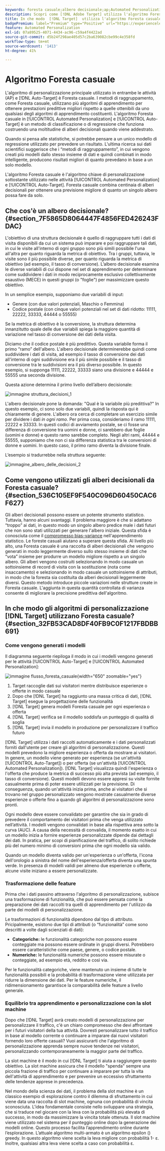 ```yaml
---
keywords: foresta casuale;albero decisionale;ap;Automated Personalization
description: Scopri come [!DNL Adobe Target] utilizza l'algoritmo Foresta casuale nelle attività [!UICONTROL Automated Personalization] (AP) e [!UICONTROL Auto-Target].
title: In che modo  [!DNL Target]  utilizza l'algoritmo Foresta casuale?
badgePremium: label="Premium" type="Positive" url="https://experienceleague.adobe.com/docs/target/using/introduction/intro.html?lang=en#premium newtab=true" tooltip="Vedi cosa è incluso in Target Premium."
feature: Automated Personalization
exl-id: 07a89525-4071-4434-ac96-c59a4f4422ad
source-git-commit: d5b24f298ae405d57c2ba639082cbe99c4e358fd
workflow-type: tm+mt
source-wordcount: '1413'
ht-degree: 41%

---
```


# Algoritmo Foresta casuale

L&#39;algoritmo di personalizzazione principale utilizzato in entrambe le attività (AP) e [!DNL Auto-Target] è Foresta casuale. I metodi di raggruppamento, come Foresta casuale, utilizzano più algoritmi di apprendimento per ottenere prestazioni predittive migliori rispetto a quelle ottenibili da uno qualsiasi degli algoritmi di apprendimento costituenti. L&#39;algoritmo Foresta casuale in [!UICONTROL Automated Personalization] e [!UICONTROL Auto-Target] è un metodo di classificazione o di regressione che funziona costruendo una moltitudine di alberi decisionali quando viene addestrato.

Quando si pensa alle statistiche, si potrebbe pensare a un unico modello di regressione utilizzato per prevedere un risultato. L&#39;ultima ricerca sui dati scientifici suggerisce che i “metodi di raggruppamento”, in cui vengono creati più modelli dallo stesso insieme di dati e quindi combinati in modo intelligente, producono risultati migliori di quanto prevedano in base a un solo modello.

L&#39;algoritmo Foresta casuale è l&#39;algoritmo chiave di personalizzazione sottostante utilizzato nelle attività [!UICONTROL Automated Personalization] e [!UICONTROL Auto-Target]. Foresta casuale combina centinaia di alberi decisionali per ottenere una previsione migliore di quanto un singolo albero possa fare da solo.

## Che cos&#39;è un albero decisionale? {#section_7F5865D8064447F4856FED426243FDAC}

L&#39;obiettivo di una struttura decisionale è quello di raggruppare tutti i dati di visita disponibili da cui un sistema può imparare e poi raggruppare tali dati, in cui le visite all&#39;interno di ogni gruppo sono più simili possibile l&#39;una all&#39;altra per quanto riguarda la metrica di obiettivo. Tra i gruppi, tuttavia, le visite sono il più possibile diverse, per quanto riguarda la metrica di obiettivo (ad esempio, il tasso di conversione). L’albero decisionale esamina le diverse variabili di cui dispone nel set di apprendimento per determinare come suddividere i dati in modo reciprocamente esclusivo collettivamente esaustivo (MECE) in questi gruppi (o &quot;foglie&quot;) per massimizzare questo obiettivo.

In un semplice esempio, supponiamo due variabili di input:

* Genere (con due valori potenziali, Maschio o Femmina)
* Codice postale (con cinque valori potenziali nel set di dati ridotto: 11111, 22222, 33333, 44444 o 55555)

Se la metrica di obiettivo è la conversione, la struttura determina innanzitutto quale delle due variabili spiega la maggiore quantità di variazione nel tasso di conversione dei dati della visita.

Diciamo che il codice postale è più predittivo. Questa variabile forma il primo “ramo” dell&#39;albero. L&#39;albero decisionale determinerebbe quindi come suddividere i dati di visita, ad esempio il tasso di conversione dei dati all&#39;interno di ogni suddivisione era il più simile possibile e il tasso di conversione tra le suddivisioni era il più diverso possibile. In questo esempio, si supponga 11111, 22222, 33333 siano una divisione e 44444 e 55555 una seconda divisione.

Questa azione determina il primo livello dell’albero decisionale:

![immagine struttura_decisioni_1](assets/decsion_tree_1.png)

L&#39;albero decisionale pone la domanda: &quot;Qual è la variabile più predittiva?&quot; In questo esempio, ci sono solo due variabili, quindi la risposta qui è chiaramente di genere. L&#39;albero ora cerca di completare un esercizio simile per dividere i dati *in ogni ramo*. Per prima cosa, consideriamo il ramo 11111, 22222 e 33333. In questi codici di avviamento postale, se ci fosse una differenza di conversione tra uomini e donne, ci sarebbero due foglie (uomini e donne) e questo ramo sarebbe completo. Negli altri rami, 44444 e 55555, supponiamo che non ci sia differenza statistica tra le conversioni di donne e uomini. In questo caso, il primo ramo diventa la divisione finale.

L’esempio si tradurrebbe nella struttura seguente:

![immagine_albero_delle_decisioni_2](assets/decsion_tree_2.png)

## Come vengono utilizzati gli alberi decisionali da Foresta casuale? {#section_536C105EF9F540C096D60450CAC6F627}

Gli alberi decisionali possono essere un potente strumento statistico. Tuttavia, hanno alcuni svantaggi. Il problema maggiore è che si adattano “troppo” ai dati, in questo modo un singolo albero predice male i dati futuri che non sono stati utilizzati per generare l&#39;albero iniziale. Questa sfida è conosciuta come il [compromesso bias-variance](https://en.wikipedia.org/wiki/Bias%E2%80%93variance_tradeoff) nell&#39;apprendimento statistico. Le foreste casuali aiutano a superare questa sfida. Al livello più alto, una Foresta casuale è una raccolta di alberi decisionali che vengono generati in modo leggermente diverso sullo stesso insieme di dati che “vota” insieme per produrre un modello migliore rispetto a un singolo albero. Gli alberi vengono costruiti selezionando in modo casuale un sottoinsieme di record di visita con la sostituzione (nota come insaccamento) e selezionando in modo casuale un sottoinsieme di attributi, in modo che la foresta sia costituita da alberi decisionali leggermente diversi. Questo metodo introduce piccole variazioni nelle strutture create in Foresta casuale. L&#39;aggiunta in questa quantità controllata di varianza consente di migliorare la precisione predittiva dell&#39;algoritmo.

## In che modo gli algoritmi di personalizzazione [!DNL Target] utilizzano Foresta casuale? {#section_32FB53CAD8DF40FB9C0F1217FBDBB691}

### Come vengono generati i modelli

Il diagramma seguente riepiloga il modo in cui i modelli vengono generati per le attività [!UICONTROL Auto-Target] e [!UICONTROL Automated Personalization]:

![immagine flusso_foresta_casuale](assets/random_forest_flow.png){width="650" zoomable="yes"}

1. Target raccoglie dati sui visitatori mentre distribuisce esperienze o offerte in modo casuale
1. Dopo che [!DNL Target] ha raggiunto una massa critica di dati, [!DNL Target] esegue la progettazione delle funzionalità
1. [!DNL Target] genera modelli Foresta casuale per ogni esperienza o offerta
1. [!DNL Target] verifica se il modello soddisfa un punteggio di qualità di soglia
1. [!DNL Target] invia il modello in produzione per personalizzare il traffico futuro

[!DNL Target] utilizza i dati raccolti automaticamente e i dati personalizzati forniti dall&#39;utente per creare gli algoritmi di personalizzazione. Questi modelli prevedono la migliore esperienza o offerta da mostrare ai visitatori. In genere, un modello viene generato per esperienza (se un&#39;attività [!UICONTROL Auto-Target]) o per offerta (se un&#39;attività [!UICONTROL Automated Personalization]). [!DNL Target] visualizza quindi l&#39;esperienza o l&#39;offerta che produce la metrica di successo più alta prevista (ad esempio, il tasso di conversione). Questi modelli devono essere appresi su visite fornite casualmente prima di poter essere utilizzati per la previsione. Di conseguenza, quando un&#39;attività inizia prima, anche ai visitatori che si trovano nel gruppo personalizzato vengono mostrate casualmente diverse esperienze o offerte fino a quando gli algoritmi di personalizzazione sono pronti.

Ogni modello deve essere convalidato per garantire che sia in grado di prevedere il comportamento dei visitatori prima che venga utilizzato nell’attività. I modelli vengono convalidati in base alla rispettiva area sotto la curva (AUC). A causa della necessità di convalida, il momento esatto in cui un modello inizia a fornire esperienze personalizzate dipende dai dettagli dei dati. In pratica, per scopi di pianificazione del traffico, di solito richiede più del numero minimo di conversioni prima che ogni modello sia valido.

Quando un modello diventa valido per un&#39;esperienza o un&#39;offerta, l&#39;icona dell&#39;orologio a sinistra del nome dell&#39;esperienza/offerta diventa una spunta verde. In presenza di modelli validi per almeno due esperienze o offerte, alcune visite iniziano a essere personalizzate.

### Trasformazione delle feature

Prima che i dati passino attraverso l&#39;algoritmo di personalizzazione, subisce una trasformazione di funzionalità, che può essere pensata come la preparazione dei dati raccolti tra quelli di apprendimento per l&#39;utilizzo da parte dei modelli di personalizzazione.

Le trasformazioni di funzionalità dipendono dal tipo di attributo. Pricipalmente, esistono due tipi di attributi (o “funzionalità” come sono descritti a volte dagli scienziati di dati):

* **Categoriche:** le funzionalità categoriche non possono essere conteggiate ma possono essere ordinate in gruppi diversi. Potrebbero essere caratteristiche come paese, genere, o codice postale.
* **Numeriche:** le funzionalità numeriche possono essere misurate o conteggiate, ad esempio età, reddito e così via.

Per le funzionalità categoriche, viene mantenuto un insieme di tutte le funzionalità possibili e la probabilità di trasformazione viene utilizzata per ridurre la dimensione dei dati. Per le feature numeriche, il ridimensionamento garantisce la comparabilità delle feature a livello generale.

### Equilibrio tra apprendimento e personalizzazione con la slot machine

Dopo che [!DNL Target] avrà creato modelli di personalizzazione per personalizzare il traffico, c&#39;è un chiaro compromesso che devi affrontare per i futuri visitatori della tua attività. Dovresti personalizzare tutto il traffico in base al modello corrente o continuare a imparare dai nuovi visitatori fornendo loro offerte casuali? Vuoi assicurarti che l&#39;algoritmo di personalizzazione apprenda sempre nuove tendenze nei visitatori, personalizzando contemporaneamente la maggior parte del traffico.

La slot machine è il modo in cui [!DNL Target] ti aiuta a raggiungere questo obiettivo. La slot machine assicura che il modello &quot;spenda&quot; sempre una piccola frazione di traffico per continuare a imparare per tutta la vita dell&#39;attività di apprendimento e per prevenire un eccessivo sfruttamento delle tendenze apprese in precedenza.

Nel mondo della scienza dei dati, il problema della slot machine è un classico esempio di esplorazione contro il dilemma di sfruttamento in cui viene data una raccolta di slot machine, ognuna con probabilità di vincita sconosciuta. L&#39;idea fondamentale consiste nello sviluppare una strategia, che si traduce nel giocare con la leva con la probabilità più elevata di successo, in modo da massimizzare la vincita totale ottenuta. Il slot machine viene utilizzato nel sistema per il punteggio online dopo la generazione dei modelli online. Questo processo facilita l’apprendimento online durante l’esplorazione. L’attuale algoritmo multi-armato è un algoritmo epsilon () greedy. In questo algoritmo viene scelta la leva migliore con probabilità 1- ε. Inoltre, qualsiasi altra leva viene scelta a caso con probabilità ε.
